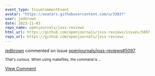 ```yaml
---
event_type: IssueCommentEvent
avatar: "https://avatars.githubusercontent.com/u/3303?"
user: jedbrown
date: 2023-11-03
repo_name: openjournals/joss-reviews
html_url: https://github.com/openjournals/joss-reviews/issues/5097
repo_url: https://github.com/openjournals/joss-reviews
---
```


<a href='https://github.com/jedbrown' target='_blank'>jedbrown</a> commented on issue <a href='https://github.com/openjournals/joss-reviews/issues/5097' target='_blank'>openjournals/joss-reviews#5097</a>.

<small>That's curious. When using makefiles, the command is...</small>

<a href='https://github.com/openjournals/joss-reviews/issues/5097' target='_blank'>View Comment</a>
